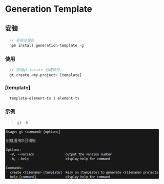 # Generation Template

## 安装

```js
  // 安装全局包
  npm install generation-template -g
```

### 使用

```js
  // 使用gt create 创建项目
  gt create <my-project> [template]
```
### [template]

```text
  template-element-ts | element-ts
```

### 示例

> `gt -h`

![Examples gt](assets/image.png)
